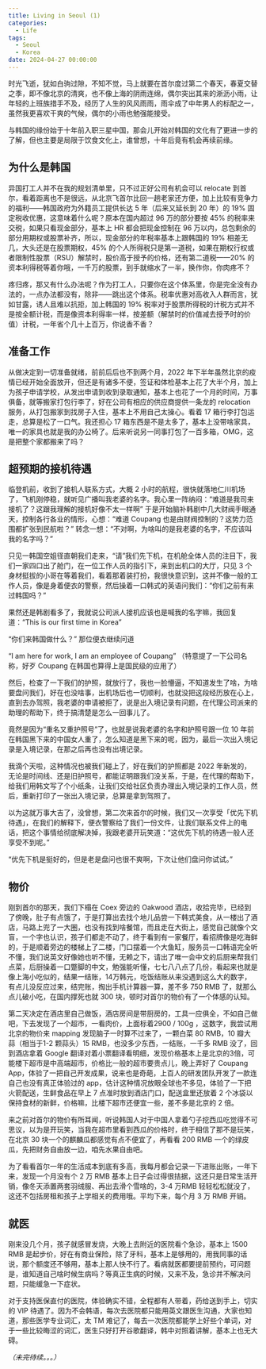 ```yaml
---
title: Living in Seoul (1)
categories:
  - Life
tags:
  - Seoul
  - Korea
date: 2024-04-27 00:00:00
---
```


时光飞逝，犹如白驹过隙，不知不觉，马上就要在首尔度过第二个春天，春夏交替之季，即不像北京的清爽，也不像上海的阴雨连绵，偶尔突出其来的淅沥小雨，让年轻的上班族措手不及，经历了人生的风风雨雨，雨伞成了中年男人的标配之一，虽然我更喜欢干爽的气候，偶尔的小雨也勉强能接受。

与韩国的缘份始于十年前入职三星中国，那会儿开始对韩国的文化有了更进一步的了解，但也主要是局限于饮食文化上，谁曾想，十年后竟有机会再续前缘。

## 为什么是韩国

异国打工人并不在我的规划清单里，只不过正好公司有机会可以 relocate 到首尔，看着距离也不是很远，从北京飞首尔比回一趟老家还方便，加上比较有竞争力的福利——韩国政府为外籍员工提供长达 5 年（后来又延长到 20 年）的 19% 固定税收优惠，这意味着什么呢？原本在国内超过 96 万的部分要按 45% 的税率来交税，如果只看现金部分，基本上 HR 都会把现金控制在 96 万以内，总包剩余的部分用期权或股票补齐，所以，现金部分的年税率基本上跟韩国的 19%  相差无几，大头还是在股票期权，45% 的个人所得税只是第一道税，如果在期权行权或者限制性股票（RSU）解禁时，股价高于授予的价格，还有第二道税——20% 的资本利得税等着你哦，一千万的股票，到手就缩水了一半，换作你，你肉疼不？

疼归疼，那又有什么办法呢？作为打工人，只要你在这个体系里，你是完全没有办法的，一点办法都没有，除非——跳出这个体系。税率优惠对高收入人群而言，犹如甘露，诱人且难以抗拒，加上韩国的 19% 税率对于股票所得税的计税方式并不是按全额计税，而是像资本利得率一样，按差额（解禁时的价值减去授予时的价值）计税，一年省个几十上百万，你说香不香？

## 准备工作

从做决定到一切准备就绪，前前后后也不到两个月，2022 年下半年虽然北京的疫情已经开始全面放开，但还是有诸多不便，签证和体检基本上花了大半个月，加上为孩子申请学校，从发出申请到收到录取通知，基本上也花了一个月的时间，万事俱备，就等搬家打包行李了，好在公司有相应的供应商提供一条龙的 relocation 服务，从打包搬家到找房子入住，基本上不用自己太操心。看着 17 箱行李打包运走，总算是松了一口气。我还担心 17 箱东西是不是太多了，基本上没带啥家具，唯一的家具也就是我的办公椅了。后来听说另一同事打包了一百多箱，OMG，这是把整个家都搬来了吗？

## 超预期的接机待遇

临登机前，收到了接机人联系方式，大概 2 小时的航程，很快就落地仁川机场了，飞机刚停稳，就听见广播叫我老婆的名字。我心里一阵纳闷：“难道是我司来接机了？这跟我理解的接机好像不太一样啊” 于是开始脑补韩剧中几大财阀手眼通天，控制各行各业的情形，心想：“难道 Coupang 也是由财阀控制的？这势力范围都扩张到民航啦？” 转念一想：“不对啊，为啥叫的是我老婆的名字，不应该叫我的名字吗？” 

只见一韩国空姐径直朝我们走来，“请”我们先下机，在机舱全体人员的注目下，我们一家四口出了舱门，在一位工作人员的指引下，来到出机口的大厅，只见 3 个身材挺拔的小哥在等着我们，看着那着装打扮，我很快意识到，这并不像一般的工作人员，像是身着便衣的警察，然后操着一口韩式的英语问我们：“你们之前有来过韩国吗？”

果然还是韩剧看多了，我就说公司派人接机应该也是喊我的名字嘛，我回复道：“This is our first time in Korea”

“你们来韩国做什么？” 那位便衣继续问道

“I am here for work, I am an employee of Coupang” （特意提了一下公司名称，好歹 Coupang 在韩国也算得上是国民级的应用了）

然后，检查了一下我们的护照，就放行了，我也一脸懵逼，不知道发生了啥，为啥要盘问我们，好在也没啥事，出机场后也一切顺利，也就没把这段经历放在心上，直到去办驾照，我老婆的申请被拒了，说是出入境记录有问题，在代理公司派来的助理的帮助下，终于搞清楚是怎么一回事儿了。

竟然是因为“重名又重护照号”了，也就是说我老婆的名字和护照号跟一位 10 年前在韩国黑下来的中国女人重了，怎么知道是黑下来的呢，因为，最后一次出入境记录是入境记录，在那之后再也没有出境记录。

我滴个天啦，这种情况也被我们碰上了，好在我们的护照都是 2022 年新发的，无论是时间线、还是旧护照号，都能证明跟我们没关系，于是，在代理的帮助下，给我们用韩文写了个小纸条，让我们交给社区负责办理出入境记录的工作人员，然后，重新打印了一张出入境记录，总算是拿到驾照了。

以为这就万事大吉了，没曾想，第二次来首尔的时候，我们又一次享受「优先下机待遇」，在我们的解释下，便衣警察给了我们一份文件，让我们联系文件上的电话，把这个事情给彻底解决掉，我跟老婆开玩笑道：“这优先下机的待遇一般人还享受不到呢。”

“优先下机是挺好的，但是老是盘问也很不爽啊，下次让他们盘问你试试。”

## 物价

刚到首尔的那天，我们下榻在 Coex 旁边的 Oakwood 酒店，收拾完毕，已经到了傍晚，肚子有点饿了，于是打算出去找个地儿品尝一下韩式美食，从一楼出了酒店，马路上兜了一大圈，也没有找到啥餐馆，而且走在大街上，感觉自己就像个文盲，一个字也认识，孩子们都走不动了，终于看到有一家餐厅，看招牌像是吃海鲜的，于是顺着旁边的楼梯上了二楼，门口摆着一个大鱼缸，服务员一口韩语完全听不懂，我们说英文好像她也听不懂，无赖之下，请出了唯一会中文的后厨来帮我们点菜，后厨操着一口蹩脚的中文，勉强能听懂，七七八八点了几份，看起来也就是像上海小吃似的，结果一结账，14万韩元，吃饭结账从来没遇到这么大的数字，有点儿没反应过来，结完账，掏出手机计算器一算，差不多 750 RMB 了，就那么点儿破小吃，在国内撑死也就 300 块，顿时对首尔的物价有了一个体感的认知。

第二天决定在酒店里自己做饭，酒店房间是带厨房的，工具一应俱全，不如自己做吧，下去发现了一个超市，一看肉价，上面标着2900 / 100g ，这数字，我尝试用北京的物价来 mapping 发现脑子一时算不过来了，一颗白菜 80 RMB，10 瓣大蒜（相当于1-2 颗蒜头）15 RMB，也没多少东西，一结账，一千多 RMB 没了，回到酒店拿着 Google 翻译对着小票翻译看明细，发现价格基本上是北京的3倍，可能楼下超市是中高端超市，价格比一般的超市要贵点儿，晚上弄好了 Coupang App，体验了一把自己开发成果，说来也是奇葩，上百人的研发团队开发了一款连自己也没有真正体验过的 app，估计这种情况放眼全球也不多见，体验了一下把火箭配送，生鲜食品在早上 7 点准时放到酒店门口，配送盒里还放着 2 个冰袋以保持食材的新鲜，价格嘛，比楼下超市还便宜一些，差不多是北京的 2 倍。

来之前对首尔的物价有所耳闻，听说韩国人对于中国人拿着勺子挖西瓜吃觉得不可思议，以为是开玩笑，当我在超市里看到西瓜的价格时，终于相信了那不是玩笑，在北京 30 块一个的麒麟瓜都感觉有点不便宜了，再看看 200 RMB 一个的绿皮瓜，先把财务自由放一边，咱先水果自由吧。

为了看看首尔一年的生活成本到底有多高，我每月都会记录一下进账出账，一年下来，发现一个月没有个 2 万 RMB 基本上日子会过得很拮据，这还只是日常生活开销，像冬天添置两套羽绒服、再出去滑个雪啥的，3-4 万RMB 轻轻松松就没了，这还不包括房租和孩子上学相关的费用哦。平均下来，每个月 3 万 RMB 开销。

## 就医

刚来没几个月，孩子就感冒发烧，大晚上去附近的医院看个急诊，基本上 1500 RMB 是起步价，好在有商业保险，除了牙科，基本上是够用的，用我同事的话说，那个额度还不够用，基本上那人快不行了。看病就医都要提前预约，可问题是，谁知道自己啥时候生病吗？等真正生病的时候，又来不及，急诊并不解决问题，只能缓急一下症状。

对于支持医保直付的医院，体验确实不错，全程都有人带着，药给送到手上，切实的 VIP 待遇了。因为不会韩语，每次去医院都只能用英文跟医生沟通，大家也知道，那些医学专业词汇，太 TM 难记了，每去一次医院都能学上好些个单词，对于一些比较晦涩的词汇，医生只好打开谷歌翻译，韩中对照着讲解，基本上也无大碍。

*（未完待续。。。）*

